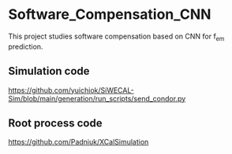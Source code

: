 # Software_Compensation_CNN
This project studies software compensation based on CNN for f<sub>em</sub> prediction.


## Simulation code
https://github.com/yuichiok/SiWECAL-Sim/blob/main/generation/run_scripts/send_condor.py


## Root process code
https://github.com/Padniuk/XCalSimulation
